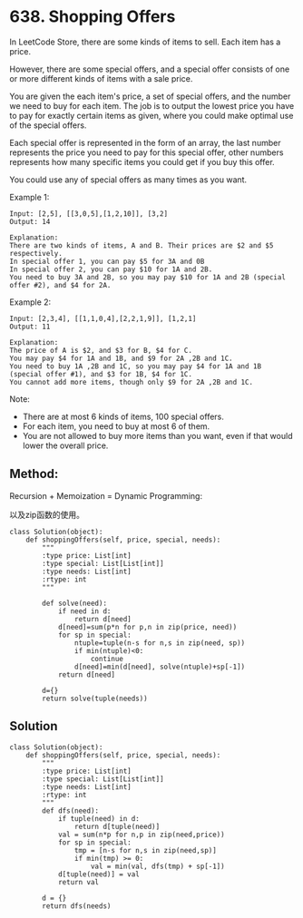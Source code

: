 # 638. Shopping Offers

In LeetCode Store, there are some kinds of items to sell. Each item has a price.

However, there are some special offers, and a special offer consists of one or more different kinds of items with a sale price.

You are given the each item's price, a set of special offers, and the number we need to buy for each item. The job is to output the lowest price you have to pay for exactly certain items as given, where you could make optimal use of the special offers.

Each special offer is represented in the form of an array, the last number represents the price you need to pay for this special offer, other numbers represents how many specific items you could get if you buy this offer.

You could use any of special offers as many times as you want.

Example 1:

    Input: [2,5], [[3,0,5],[1,2,10]], [3,2]
    Output: 14
    
    Explanation: 
    There are two kinds of items, A and B. Their prices are $2 and $5 respectively. 
    In special offer 1, you can pay $5 for 3A and 0B
    In special offer 2, you can pay $10 for 1A and 2B. 
    You need to buy 3A and 2B, so you may pay $10 for 1A and 2B (special offer #2), and $4 for 2A.

Example 2:

    Input: [2,3,4], [[1,1,0,4],[2,2,1,9]], [1,2,1]
    Output: 11
    
    Explanation: 
    The price of A is $2, and $3 for B, $4 for C. 
    You may pay $4 for 1A and 1B, and $9 for 2A ,2B and 1C. 
    You need to buy 1A ,2B and 1C, so you may pay $4 for 1A and 1B (special offer #1), and $3 for 1B, $4 for 1C. 
    You cannot add more items, though only $9 for 2A ,2B and 1C.

Note:
- There are at most 6 kinds of items, 100 special offers.
- For each item, you need to buy at most 6 of them.
- You are not allowed to buy more items than you want, even if that would lower the overall price.

## Method:

Recursion + Memoization = Dynamic Programming:

以及zip函数的使用。

    class Solution(object):
        def shoppingOffers(self, price, special, needs):
            """
            :type price: List[int]
            :type special: List[List[int]]
            :type needs: List[int]
            :rtype: int
            """
        
            def solve(need):
                if need in d:
                    return d[need]
                d[need]=sum(p*n for p,n in zip(price, need))
                for sp in special:
                    ntuple=tuple(n-s for n,s in zip(need, sp))
                    if min(ntuple)<0:
                        continue
                    d[need]=min(d[need], solve(ntuple)+sp[-1])
                return d[need]
            
            d={}
            return solve(tuple(needs))
            
## Solution

    class Solution(object):
        def shoppingOffers(self, price, special, needs):
            """
            :type price: List[int]
            :type special: List[List[int]]
            :type needs: List[int]
            :rtype: int
            """
            def dfs(need):
                if tuple(need) in d:
                    return d[tuple(need)]
                val = sum(n*p for n,p in zip(need,price))
                for sp in special:
                    tmp = [n-s for n,s in zip(need,sp)]
                    if min(tmp) >= 0: 
                        val = min(val, dfs(tmp) + sp[-1])
                d[tuple(need)] = val
                return val
            
            d = {}
            return dfs(needs)